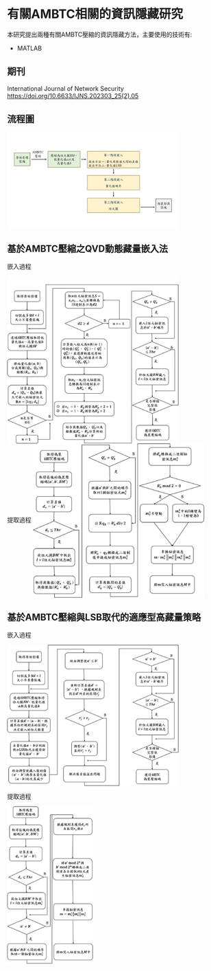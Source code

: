 # 有關AMBTC相關的資訊隱藏研究
本研究提出兩種有關AMBTC壓縮的資訊隱藏方法，主要使用的技術有:
* MATLAB
## 期刊
International Journal of Network Security
https://doi.org/10.6633/IJNS.202303_25(2).05 

## 流程圖

<img src="https://github.com/irene0516/Data_Hiding_AMBTC/blob/main/img_folder/flowchart.jpg" width = "400" alt="first_embedding" align=center />
<br>

## 基於AMBTC壓縮之QVD動態藏量嵌入法

嵌入過程

<img src="https://github.com/irene0516/Data_Hiding_AMBTC/blob/main/img_folder/first_embedding.jpg" width = "400" alt="first_embedding" align=center />
<br>
提取過程

<img src="https://github.com/irene0516/Data_Hiding_AMBTC/blob/main/img_folder/first_abstract.jpg" width = "400" alt="first_abstract" align=center />

## 基於AMBTC壓縮與LSB取代的適應型高藏量策略

嵌入過程

<img src="https://github.com/irene0516/Data_Hiding_AMBTC/blob/main/img_folder/second_embedding.jpg" width = "400" alt="second_embedding" align=center />
<br>

提取過程

<img src="https://github.com/irene0516/Data_Hiding_AMBTC/blob/main/img_folder/second_abstract.jpg" width = "200" alt="second_abstract" align=center />
